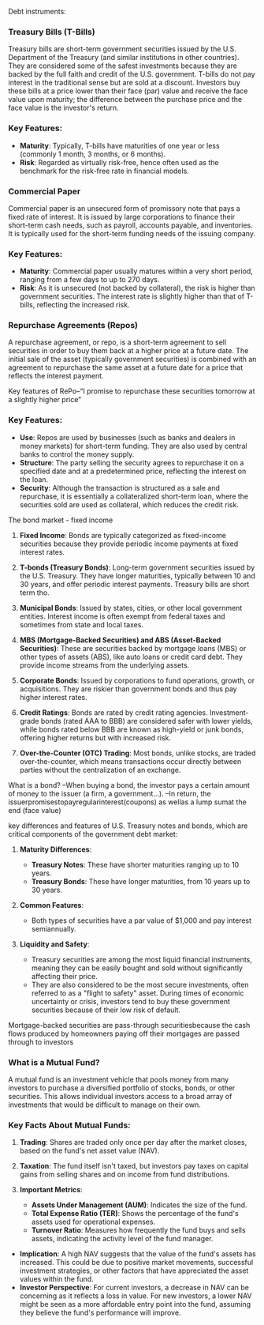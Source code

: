 
Debt instruments:
### Treasury Bills (T-Bills)

Treasury bills are short-term government securities issued by the U.S. Department of the Treasury (and similar institutions in other countries). They are considered some of the safest investments because they are backed by the full faith and credit of the U.S. government. T-bills do not pay interest in the traditional sense but are sold at a discount. Investors buy these bills at a price lower than their face (par) value and receive the face value upon maturity; the difference between the purchase price and the face value is the investor's return.

### Key Features:

- **Maturity**: Typically, T-bills have maturities of one year or less (commonly 1 month, 3 months, or 6 months).
- **Risk**: Regarded as virtually risk-free, hence often used as the benchmark for the risk-free rate in financial models.

### Commercial Paper

Commercial paper is an unsecured form of promissory note that pays a fixed rate of interest. It is issued by large corporations to finance their short-term cash needs, such as payroll, accounts payable, and inventories. It is typically used for the short-term funding needs of the issuing company.

### Key Features:

- **Maturity**: Commercial paper usually matures within a very short period, ranging from a few days to up to 270 days.
- **Risk**: As it is unsecured (not backed by collateral), the risk is higher than government securities. The interest rate is slightly higher than that of T-bills, reflecting the increased risk.

### Repurchase Agreements (Repos)

A repurchase agreement, or repo, is a short-term agreement to sell securities in order to buy them back at a higher price at a future date. The initial sale of the asset (typically government securities) is combined with an agreement to repurchase the same asset at a future date for a price that reflects the interest payment.

Key features of RePo–“I promise to repurchase these securities tomorrow at a slightly higher price”

### Key Features:

- **Use**: Repos are used by businesses (such as banks and dealers in money markets) for short-term funding. They are also used by central banks to control the money supply.
- **Structure**: The party selling the security agrees to repurchase it on a specified date and at a predetermined price, reflecting the interest on the loan.
- **Security**: Although the transaction is structured as a sale and repurchase, it is essentially a collateralized short-term loan, where the securities sold are used as collateral, which reduces the credit risk.


The bond market - fixed income

1. **Fixed Income**: Bonds are typically categorized as fixed-income securities because they provide periodic income payments at fixed interest rates.
    
2. **T-bonds (Treasury Bonds)**: Long-term government securities issued by the U.S. Treasury. They have longer maturities, typically between 10 and 30 years, and offer periodic interest payments. Treasury bills are short term tho.
    
3. **Municipal Bonds**: Issued by states, cities, or other local government entities. Interest income is often exempt from federal taxes and sometimes from state and local taxes.
    
4. **MBS (Mortgage-Backed Securities) and ABS (Asset-Backed Securities)**: These are securities backed by mortgage loans (MBS) or other types of assets (ABS), like auto loans or credit card debt. They provide income streams from the underlying assets.
    
5. **Corporate Bonds**: Issued by corporations to fund operations, growth, or acquisitions. They are riskier than government bonds and thus pay higher interest rates.
    
6. **Credit Ratings**: Bonds are rated by credit rating agencies. Investment-grade bonds (rated AAA to BBB) are considered safer with lower yields, while bonds rated below BBB are known as high-yield or junk bonds, offering higher returns but with increased risk.
    
7. **Over-the-Counter (OTC) Trading**: Most bonds, unlike stocks, are traded over-the-counter, which means transactions occur directly between parties without the centralization of an exchange.


What is a bond?
–When buying a bond, the investor pays a certain amount of money to the issuer (a firm, a government...).
–In return, the issuerpromisestopayregularinterest(coupons) as wellas a lump sumat the end (face value)


key differences and features of U.S. Treasury notes and bonds, which are critical components of the government debt market:

1. **Maturity Differences**:
    
    - **Treasury Notes**: These have shorter maturities ranging up to 10 years.
    - **Treasury Bonds**: These have longer maturities, from 10 years up to 30 years.
2. **Common Features**:
    
    - Both types of securities have a par value of $1,000 and pay interest semiannually.
3. **Liquidity and Safety**:
    
    - Treasury securities are among the most liquid financial instruments, meaning they can be easily bought and sold without significantly affecting their price.
    - They are also considered to be the most secure investments, often referred to as a "flight to safety" asset. During times of economic uncertainty or crisis, investors tend to buy these government securities because of their low risk of default.


Mortgage-backed securities are pass-through securitiesbecause the cash flows produced by homeowners paying off their mortgages are passed through to investors


### What is a Mutual Fund?

A mutual fund is an investment vehicle that pools money from many investors to purchase a diversified portfolio of stocks, bonds, or other securities. This allows individual investors access to a broad array of investments that would be difficult to manage on their own.

### Key Facts About Mutual Funds:

1. **Trading**: Shares are traded only once per day after the market closes, based on the fund's net asset value (NAV).
    
2. **Taxation**: The fund itself isn't taxed, but investors pay taxes on capital gains from selling shares and on income from fund distributions.
    
3. **Important Metrics**:
    
    - **Assets Under Management (AUM)**: Indicates the size of the fund.
    - **Total Expense Ratio (TER)**: Shows the percentage of the fund's assets used for operational expenses.
    - **Turnover Ratio**: Measures how frequently the fund buys and sells assets, indicating the activity level of the fund manager.


- **Implication**: A high NAV suggests that the value of the fund's assets has increased. This could be due to positive market movements, successful investment strategies, or other factors that have appreciated the asset values within the fund.
- **Investor Perspective**: For current investors, a decrease in NAV can be concerning as it reflects a loss in value. For new investors, a lower NAV might be seen as a more affordable entry point into the fund, assuming they believe the fund's performance will improve.